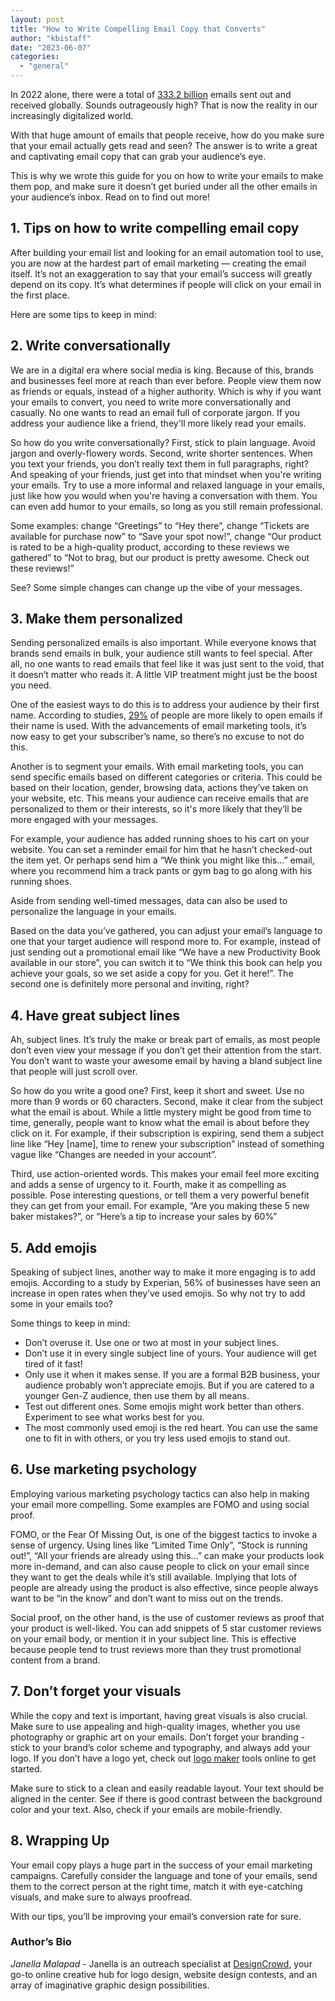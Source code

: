 ```yaml
---
layout: post
title: "How to Write Compelling Email Copy that Converts"
author: "kbistaff"
date: "2023-06-07"
categories: 
  - "general"
---
```


In 2022 alone, there were a total of [333.2 billion](https://www.statista.com/statistics/456500/daily-number-of-e-mails-worldwide/) emails sent out and received globally. Sounds outrageously high? That is now the reality in our increasingly digitalized world.

With that huge amount of emails that people receive, how do you make sure that your email actually gets read and seen? The answer is to write a great and captivating email copy that can grab your audience’s eye. 

This is why we wrote this guide for you on how to write your emails to make them pop, and make sure it doesn’t get buried under all the other emails in your audience’s inbox. Read on to find out more!

## 1\. Tips on how to write compelling email copy

After building your email list and looking for an email automation tool to use, you are now at the hardest part of email marketing — creating the email itself. It’s not an exaggeration to say that your email’s success will greatly depend on its copy. It’s what determines if people will click on your email in the first place. 

Here are some tips to keep in mind:

## 2\. Write conversationally

We are in a digital era where social media is king. Because of this, brands and businesses feel more at reach than ever before. People view them now as friends or equals, instead of a higher authority. Which is why if you want your emails to convert, you need to write more conversationally and casually. No one wants to read an email full of corporate jargon. If you address your audience like a friend, they'll more likely read your emails. 

So how do you write conversationally? First, stick to plain language. Avoid jargon and overly-flowery words. Second, write shorter sentences. When you text your friends, you don’t really text them in full paragraphs, right? And speaking of your friends, just get into that mindset when you're writing your emails. Try to use a more informal and relaxed language in your emails, just like how you would when you're having a conversation with them. You can even add humor to your emails, so long as you still remain professional. 

Some examples: change “Greetings” to “Hey there”, change “Tickets are available for purchase now” to “Save your spot now!”, change “Our product is rated to be a high-quality product, according to these reviews we gathered” to “Not to brag, but our product is pretty awesome. Check out these reviews!”

See? Some simple changes can change up the vibe of your messages. 

## 3\. Make them personalized

Sending personalized emails is also important. While everyone knows that brands send emails in bulk, your audience still wants to feel special. After all, no one wants to read emails that feel like it was just sent to the void, that it doesn’t matter who reads it. A little VIP treatment might just be the boost you need.

One of the easiest ways to do this is to address your audience by their first name. According to studies, [29%](https://www.experianplc.com/media/latest-news/2014/experian-marketing-services-study-finds-personalized-emails-generate-six/) of people are more likely to open emails if their name is used. With the advancements of email marketing tools, it’s now easy to get your subscriber’s name, so there’s no excuse to not do this. 

Another is to segment your emails. With email marketing tools, you can send specific emails based on different categories or criteria. This could be based on their location, gender, browsing data, actions they’ve taken on your website, etc. This means your audience can receive emails that are personalized to them or their interests, so it's more likely that they’ll be more engaged with your messages.

For example, your audience has added running shoes to his cart on your website. You can set a reminder email for him that he hasn’t checked-out the item yet. Or perhaps send him a “We think you might like this…” email, where you recommend him a track pants or gym bag to go along with his running shoes.

Aside from sending well-timed messages, data can also be used to personalize the language in your emails. 

Based on the data you’ve gathered, you can adjust your email’s language to one that your target audience will respond more to. For example, instead of just sending out a promotional email like “We have a new Productivity Book available in our store”, you can switch it to “We think this book can help you achieve your goals, so we set aside a copy for you. Get it here!”. The second one is definitely more personal and inviting, right? 

## 4\. Have great subject lines

Ah, subject lines. It’s truly the make or break part of emails, as most people don’t even view your message if you don’t get their attention from the start. You don’t want to waste your awesome email by having a bland subject line that people will just scroll over. 

So how do you write a good one? First, keep it short and sweet. Use no more than 9 words or 60 characters. Second, make it clear from the subject what the email is about. While a little mystery might be good from time to time, generally, people want to know what the email is about before they click on it. For example, if their subscription is expiring, send them a subject line like “Hey \[name\], time to renew your subscription” instead of something vague like “Changes are needed in your account”.

Third, use action-oriented words. This makes your email feel more exciting and adds a sense of urgency to it. Fourth, make it as compelling as possible. Pose interesting questions, or tell them a very powerful benefit they can get from your email. For example, “Are you making these 5 new baker mistakes?”, or “Here’s a tip to increase your sales by 60%”

## 5\. Add emojis

Speaking of subject lines, another way to make it more engaging is to add emojis. According to a study by Experian, 56% of businesses have seen an increase in open rates when they’ve used emojis. So why not try to add some in your emails too?

Some things to keep in mind:

- Don’t overuse it. Use one or two at most in your subject lines.
- Don’t use it in every single subject line of yours. Your audience will get tired of it fast!
- Only use it when it makes sense. If you are a formal B2B business, your audience probably won’t appreciate emojis. But if you are catered to a younger Gen-Z audience, then use them by all means. 
- Test out different ones. Some emojis might work better than others. Experiment to see what works best for you.
- The most commonly used emoji is the red heart. You can use the same one to fit in with others, or you try less used emojis to stand out. 

## 6\. Use marketing psychology

Employing various marketing psychology tactics can also help in making your email more compelling. Some examples are FOMO and using social proof. 

FOMO, or the Fear Of Missing Out, is one of the biggest tactics to invoke a sense of urgency. Using lines like “Limited Time Only”, “Stock is running out!”, “All your friends are already using this…” can make your products look more in-demand, and can also cause people to click on your email since they want to get the deals while it’s still available. Implying that lots of people are already using the product is also effective, since people always want to be “in the know” and don’t want to miss out on the trends. 

Social proof, on the other hand, is the use of customer reviews as proof that your product is well-liked. You can add snippets of 5 star customer reviews on your email body, or mention it in your subject line. This is effective because people tend to trust reviews more than they trust promotional content from a brand.

## 7\. Don’t forget your visuals

While the copy and text is important, having great visuals is also crucial. Make sure to use appealing and high-quality images, whether you use photography or graphic art on your emails. Don’t forget your branding - stick to your brand’s color scheme and typography, and always add your logo. If you don’t have a logo yet, check out [logo maker](https://www.brandcrowd.com/logo-maker) tools online to get started.

Make sure to stick to a clean and easily readable layout. Your text should be aligned in the center. See if there is good contrast between the background color and your text. Also, check if your emails are mobile-friendly. 

## 8\. Wrapping Up

Your email copy plays a huge part in the success of your email marketing campaigns. Carefully consider the language and tone of your emails, send them to the correct person at the right time, match it with eye-catching visuals, and make sure to always proofread. 

With our tips, you’ll be improving your email’s conversion rate for sure. 

### **Author’s Bio**

_Janella Malapad_ - Janella is an outreach specialist at [DesignCrowd](https://www.designcrowd.com/), your go-to online creative hub for logo design, website design contests, and an array of imaginative graphic design possibilities.
